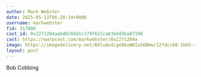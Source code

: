 ```yaml
---
author: Mark Webster
date: 2025-05-13T06:20:34+0000
username: markwebster
fid: 317009
cast_id: 0x2271284aabd6c0dd1c179f621cab3bdd3ba07196
cast: https://warpcast.com/markwebster/0x2271284a
image: https://imagedelivery.net/BXluQx4ige9GuW0Ia56BHw/12fdcc68-1bb5-47d1-d835-c5ef9972b100/original
layout: post
---
```

Bob Cobbing  

<img src='https://imagedelivery.net/BXluQx4ige9GuW0Ia56BHw/12fdcc68-1bb5-47d1-d835-c5ef9972b100/original' alt='' referrerpolicy='no-referrer'/>